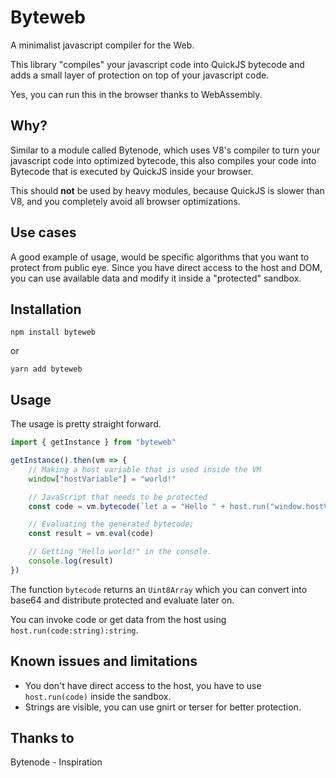 # Byteweb
A minimalist javascript compiler for the Web.

This library "compiles" your javascript code into QuickJS bytecode and adds a small layer of protection on top of your javascript code.

Yes, you can run this in the browser thanks to WebAssembly.

## Why?
Similar to a module called Bytenode, which uses V8's compiler to turn your javascript code into optimized bytecode, this also compiles your code into Bytecode that is executed by QuickJS inside your browser.

This should **not** be used by heavy modules, because QuickJS is slower than V8, and you completely avoid all browser optimizations.

## Use cases
A good example of usage, would be specific algorithms that you want to protect from public eye. Since you have direct access to the host and DOM, you can use available data and modify it inside a "protected" sandbox.

## Installation

```
npm install byteweb
```

or

```
yarn add byteweb
```

## Usage
The usage is pretty straight forward.

```ts
import { getInstance } from "byteweb"

getInstance().then(vm => {
    // Making a host variable that is used inside the VM
    window["hostVariable"] = "world!"

    // JavaScript that needs to be protected
    const code = vm.bytecode(`let a = "Hello " + host.run("window.hostVariable"); a;`);

    // Evaluating the generated bytecode;
    const result = vm.eval(code)

    // Getting "Hello world!" in the console.
    console.log(result)
})
```


The function `bytecode` returns an `Uint8Array` which you can convert into base64 and distribute protected and evaluate later on.


You can invoke code or get data from the host using `host.run(code:string):string`.

## Known issues and limitations
- You don't have direct access to the host, you have to use `host.run(code)` inside the sandbox.
- Strings are visible, you can use gnirt or terser for better protection.

## Thanks to
Bytenode - Inspiration